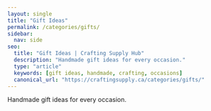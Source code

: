 ```yaml
---
layout: single
title: "Gift Ideas"
permalink: /categories/gifts/
sidebar:
  nav: side
seo:
  title: "Gift Ideas | Crafting Supply Hub"
  description: "Handmade gift ideas for every occasion."
  type: "article"
  keywords: [gift ideas, handmade, crafting, occasions]
  canonical_url: "https://craftingsupply.ca/categories/gifts/"
---
```


Handmade gift ideas for every occasion.
